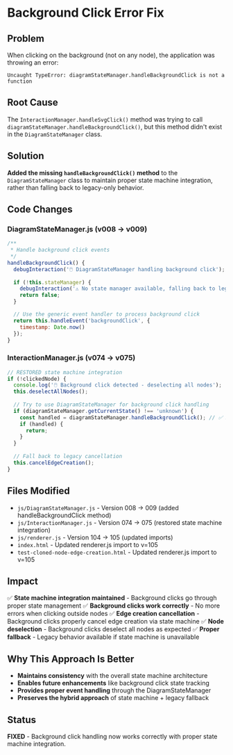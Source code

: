 # Background Click Error Fix

## Problem
When clicking on the background (not on any node), the application was throwing an error:
```
Uncaught TypeError: diagramStateManager.handleBackgroundClick is not a function
```

## Root Cause
The `InteractionManager.handleSvgClick()` method was trying to call `diagramStateManager.handleBackgroundClick()`, but this method didn't exist in the `DiagramStateManager` class.

## Solution
**Added the missing `handleBackgroundClick()` method** to the `DiagramStateManager` class to maintain proper state machine integration, rather than falling back to legacy-only behavior.

## Code Changes

### DiagramStateManager.js (v008 → v009)
```javascript
/**
 * Handle background click events
 */
handleBackgroundClick() {
  debugInteraction('🖱️ DiagramStateManager handling background click');
  
  if (!this.stateManager) {
    debugInteraction('⚠️ No state manager available, falling back to legacy');
    return false;
  }

  // Use the generic event handler to process background click
  return this.handleEvent('backgroundClick', {
    timestamp: Date.now()
  });
}
```

### InteractionManager.js (v074 → v075)
```javascript
// RESTORED state machine integration
if (!clickedNode) {
  console.log('🖱️ Background click detected - deselecting all nodes');
  this.deselectAllNodes();
  
  // Try to use DiagramStateManager for background click handling
  if (diagramStateManager.getCurrentState() !== 'unknown') {
    const handled = diagramStateManager.handleBackgroundClick(); // ✅ Method now exists
    if (handled) {
      return;
    }
  }
  
  // Fall back to legacy cancellation
  this.cancelEdgeCreation();
}
```

## Files Modified
- `js/DiagramStateManager.js` - Version 008 → 009 (added handleBackgroundClick method)
- `js/InteractionManager.js` - Version 074 → 075 (restored state machine integration)
- `js/renderer.js` - Version 104 → 105 (updated imports)
- `index.html` - Updated renderer.js import to v=105
- `test-cloned-node-edge-creation.html` - Updated renderer.js import to v=105

## Impact
✅ **State machine integration maintained** - Background clicks go through proper state management
✅ **Background clicks work correctly** - No more errors when clicking outside nodes
✅ **Edge creation cancellation** - Background clicks properly cancel edge creation via state machine
✅ **Node deselection** - Background clicks deselect all nodes as expected
✅ **Proper fallback** - Legacy behavior available if state machine is unavailable

## Why This Approach Is Better
- **Maintains consistency** with the overall state machine architecture
- **Enables future enhancements** like background click state tracking
- **Provides proper event handling** through the DiagramStateManager
- **Preserves the hybrid approach** of state machine + legacy fallback

## Status
**FIXED** - Background click handling now works correctly with proper state machine integration.
